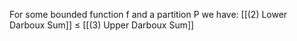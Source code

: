 
For some bounded function f and a partition P we have:
[[(2) Lower Darboux Sum]] $\le$ [[(3) Upper Darboux Sum]]